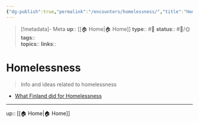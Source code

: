 ```yaml
---
{"dg-publish":true,"permalink":"/encounters/homelessness/","title":"Homelessness"}
---
```


> [!metadata]- Meta
> **up**:: [[🏠 Home\|🏠 Home]]
> **type**:: #📝 
> **status**:: #📝/🌞
> **tags**::  
> **topics**:: 
> **links**::


# Homelessness

> Info and ideas related to homelessness

- [What Finland did for Homelessness](https://x.com/bladeofthes/status/1711093324772180281?s=61&t=gyRX2W0x81b80X8f34EMoQ)


---
up:: [[🏠 Home\|🏠 Home]]

